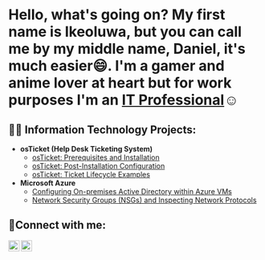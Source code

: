 <h1>Hello, what's going on? My first name is Ikeoluwa, but you can call me by my middle name, Daniel, it's much easier😄. I'm a gamer and anime lover at heart but for work purposes I'm an <a href="https://linkedin.com/in/daniel-the-programmer">IT Professional</a>☺</h1>

<h2>👨‍💻 Information Technology Projects:</h2>

- <b>osTicket (Help Desk Ticketing System)</b>
  - [osTicket: Prerequisites and Installation](https://github.com/DanielOluwasegunCS/osticket-prereqs)
  - [osTicket: Post-Installation Configuration](https://github.com/DanielOluwasegunCS/post-install-config)
  - [osTicket: Ticket Lifecycle Examples](https://github.com/DanielOluwasegunCS/ticket-lifecycle)
- <b>Microsoft Azure</b>
  - [Configuring On-premises Active Directory within Azure VMs](https://github.com/DanielOluwasegunCS/configure-ad)
  - [Network Security Groups (NSGs) and Inspecting Network Protocols](https://github.com/DanielOluwasegunCS/azure-network-protocols)

<h2>🤳Connect with me:</h2>

[<img align="left" alt="Josh | LinkedIn" width="22px" src="https://cdn.jsdelivr.net/npm/simple-icons@v3/icons/linkedin.svg" />][linkedin]
[<img align="left" alt="Josh | Instagram" width="22px" src="https://cdn.jsdelivr.net/npm/simple-icons@v3/icons/instagram.svg" />][instagram]

[instagram]: https://www.instagram.com/datboidaniel23
[linkedin]: https://linkedin.com/in/daniel-the-programmer
